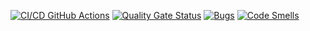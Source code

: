[![CI/CD GitHub Actions](https://github.com/pollyaana/testingSoftware2/actions/workflows/testing.yml/badge.svg)](https://github.com/pollyaana/testingSoftware2/actions/workflows/testing.yml)
[![Quality Gate Status](https://sonarcloud.io/api/project_badges/measure?project=pollyaana_testingSoftware2&metric=alert_status)](https://sonarcloud.io/summary/new_code?id=pollyaana_testingSoftware2)
[![Bugs](https://sonarcloud.io/api/project_badges/measure?project=pollyaana_testingSoftware2&metric=bugs)](https://sonarcloud.io/summary/new_code?id=pollyaana_testingSoftware2)
[![Code Smells](https://sonarcloud.io/api/project_badges/measure?project=pollyaana_testingSoftware2&metric=code_smells)](https://sonarcloud.io/summary/new_code?id=pollyaana_testingSoftware2)
